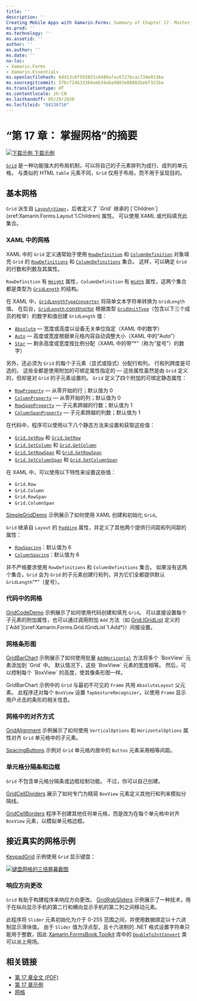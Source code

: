 ```yaml
---
title: ''
description: ''
Creating Mobile Apps with Xamarin.Forms: Summary of Chapter 17. Mastering the Grid''
ms.prod: ''
ms.technology: ''
ms.assetid: ''
author: ''
ms.author: ''
ms.date: ''
no-loc:
- Xamarin.Forms
- Xamarin.Essentials
ms.openlocfilehash: 6dd13c0f592831c6488afac6727bcac734e9136a
ms.sourcegitcommit: 57bc714633364aeb34aba9803e88802bebf321ba
ms.translationtype: HT
ms.contentlocale: zh-CN
ms.lasthandoff: 05/28/2020
ms.locfileid: "84136716"
---
```

# <a name="summary-of-chapter-17-mastering-the-grid"></a>“第 17 章： 掌握网格”的摘要

[![下载示例](~/media/shared/download.png) 下载示例](https://github.com/xamarin/xamarin-forms-book-samples/tree/master/Chapter17)

[`Grid`](xref:Xamarin.Forms.Grid) 是一种功能强大的布局机制，可以将自己的子元素排列为成行、成列的单元格。 与类似的 HTML `table` 元素不同，`Grid` 仅用于布局，而不用于呈现目的。

## <a name="the-basic-grid"></a>基本网格

`Grid` 派生自 [`Layout<View>`](xref:Xamarin.Forms.Layout`1)，后者定义了 `Grid` 继承的 [`Children`](xref:Xamarin.Forms.Layout`1.Children) 属性。 可以使用 XAML 或代码填充此集合。

### <a name="the-grid-in-xaml"></a>XAML 中的网格

XAML 中的 `Grid` 定义通常始于使用 [`RowDefinition`](xref:Xamarin.Forms.RowDefinition) 和 [`ColumnDefinition`](xref:Xamarin.Forms.ColumnDefinition) 对象填充 `Grid` 的 [`RowDefinitions`](xref:Xamarin.Forms.Grid.RowDefinitions) 和 [`ColumnDefinitions`](xref:Xamarin.Forms.Grid.ColumnDefinitions) 集合。 这样，可以确定 `Grid` 的行数和列数及其属性。

`RowDefinition` 有 [`Height`](xref:Xamarin.Forms.RowDefinition.Height) 属性，`ColumnDefinition` 有 [`Width`](xref:Xamarin.Forms.ColumnDefinition.Width) 属性，这两个集合都是类型为 [`GridLength`](xref:Xamarin.Forms.GridLength) 的结构。

在 XAML 中，[`GridLengthTypeConverter`](xref:Xamarin.Forms.GridLengthTypeConverter) 将简单文本字符串转换为 `GridLength` 值。 在后台，[`GridLength` constructor](xref:Xamarin.Forms.GridLength.%23ctor(System.Double,Xamarin.Forms.GridUnitType)) 根据类型 [`GridUnitType`](xref:Xamarin.Forms.GridUnitType)（包含以下三个成员的枚举）的数字和值创建 `GridLength` 值：

- [`Absolute`](xref:Xamarin.Forms.GridUnitType.Absolute) &mdash; 宽度或高度以设备无关单位指定（XAML 中的数字）
- [`Auto`](xref:Xamarin.Forms.GridUnitType.Auto) &mdash; 高度或宽度根据单元格内容自动调整大小（XAML 中的“Auto”）
- [`Star`](xref:Xamarin.Forms.GridUnitType.Star) &mdash; 剩余高度或宽度按比例分配（XAML 中的带“\*”（称为“星号”）的数字）

另外，还必须为 `Grid` 的每个子元素（显式或隐式）分配行和列。 行和列跨度是可选的。 这些全都是使用附加的可绑定属性指定的 &mdash; 这些属性虽然是由 `Grid` 定义的，但却是对 `Grid` 的子元素设置的。 `Grid` 定义了四个附加的可绑定静态属性：

- [`RowProperty`](xref:Xamarin.Forms.Grid.RowProperty) &mdash; 从零开始的行；默认值为 0
- [`ColumnProperty`](xref:Xamarin.Forms.Grid.ColumnProperty) &mdash; 从零开始的列；默认值为 0
- [`RowSpanProperty`](xref:Xamarin.Forms.Grid.RowSpanProperty) &mdash; 子元素跨越的行数；默认值为 1
- [`ColumnSpanProperty`](xref:Xamarin.Forms.Grid.ColumnSpanProperty) &mdash; 子元素跨越的列数；默认值为 1

在代码中，程序可以使用以下八个静态方法来设置和获取这些值：

- [`Grid.SetRow`](xref:Xamarin.Forms.Grid.SetRow(Xamarin.Forms.BindableObject,System.Int32)) 和 [`Grid.GetRow`](xref:Xamarin.Forms.Grid.GetRow(Xamarin.Forms.BindableObject))
- [`Grid.SetColumn`](xref:Xamarin.Forms.Grid.SetColumn(Xamarin.Forms.BindableObject,System.Int32)) 和 [`Grid.GetColumn`](xref:Xamarin.Forms.Grid.GetColumn(Xamarin.Forms.BindableObject))
- [`Grid.SetRowSpan`](xref:Xamarin.Forms.Grid.SetRowSpan(Xamarin.Forms.BindableObject,System.Int32)) 和 [`Grid.GetRowSpan`](xref:Xamarin.Forms.Grid.GetRowSpan(Xamarin.Forms.BindableObject))
- [`Grid.SetColumnSpan`](xref:Xamarin.Forms.Grid.SetColumnSpan(Xamarin.Forms.BindableObject,System.Int32)) 和 [`Grid.GetColumnSpan`](xref:Xamarin.Forms.Grid.GetColumnSpan(Xamarin.Forms.BindableObject))

在 XAML 中，可以使用以下特性来设置这些值：

- `Grid.Row`
- `Grid.Column`
- `Grid.RowSpan`
- `Grid.ColumnSpan`

[SimpleGridDemo](https://github.com/xamarin/xamarin-forms-book-samples/tree/master/Chapter17/SimpleGridDemo) 示例展示了如何使用 XAML 创建和初始化 `Grid`。

`Grid` 继承自 `Layout` 的 [`Padding`](xref:Xamarin.Forms.Layout.Padding) 属性，并定义了其他两个提供行间距和列间距的属性：

- [`RowSpacing`](xref:Xamarin.Forms.Grid.RowSpacing)：默认值为 6
- [`ColumnSpacing`](xref:Xamarin.Forms.Grid.ColumnSpacing)：默认值为 6

并不严格要求使用 `RowDefinitions` 和 `ColumnDefinitions` 集合。 如果没有这两个集合，`Grid` 会为 `Grid` 的子元素创建行和列，并为它们全都提供默认 `GridLength`“\*”（星号）。

### <a name="the-grid-in-code"></a>代码中的网格

[GridCodeDemo](https://github.com/xamarin/xamarin-forms-book-samples/tree/master/Chapter17/GridCodeDemo) 示例展示了如何使用代码创建和填充 `Grid`。 可以直接设置每个子元素的附加属性，也可以通过调用附加 `Add` 方法（如 [Grid.IGridList<T>](xref:Xamarin.Forms.Grid.IGridList`1) 定义的 [`Add`](xref:Xamarin.Forms.Grid.IGridList`1.Add*)）间接设置。

### <a name="the-grid-bar-chart"></a>网格条形图

[GridBarChart](https://github.com/xamarin/xamarin-forms-book-samples/tree/master/Chapter17/GridBarChart) 示例展示了如何使用批量 [`AddHorizontal`](xref:Xamarin.Forms.Grid.IGridList`1.AddHorizontal*) 方法将多个 `BoxView` 元素添加到 `Grid` 中。 默认情况下，这些 `BoxView` 元素的宽度相等。 然后，可以控制每个 `BoxView` 的高度，使其像条形图一样。

GridBarChart 示例中的 `Grid` 与最初不可见的 `Frame` 共用 `AbsoluteLayout` 父元素。 此程序还对每个 `BoxView` 设置 `TapGestureRecognizer`，以使用 `Frame` 显示用户点击的条形的相关信息。

### <a name="alignment-in-the-grid"></a>网格中的对齐方式

[GridAlignment](https://github.com/xamarin/xamarin-forms-book-samples/tree/master/Chapter17/GridAlignment) 示例展示了如何使用 `VerticalOptions` 和 `HorizontalOptions` 属性对齐 `Grid` 单元格中的子元素。

[SpacingButtons](https://github.com/xamarin/xamarin-forms-book-samples/tree/master/Chapter17/SpacingButtons) 示例对 `Grid` 单元格内居中的 `Button` 元素采用相等间距。

### <a name="cell-dividers-and-borders"></a>单元格分隔条和边框

`Grid` 不包含单元格分隔条或边框绘制功能。 不过，你可以自己创建。

[GridCellDividers](https://github.com/xamarin/xamarin-forms-book-samples/tree/master/Chapter17/GridCellDividers) 展示了如何专门为精简 `BoxView` 元素定义其他行和列来模拟分隔线。

[GridCellBorders](https://github.com/xamarin/xamarin-forms-book-samples/tree/master/Chapter17/GridCellBorders) 程序不创建其他任何单元格，而是改为在每个单元格中对齐 `BoxView` 元素，以模拟单元格边框。

## <a name="almost-real-life-grid-examples"></a>接近真实的网格示例

[KeypadGrid](https://github.com/xamarin/xamarin-forms-book-samples/tree/master/Chapter17/KeypadGrid) 示例使用 `Grid` 显示键盘：

[![键盘网格的三倍屏幕截图](images/ch17fg12-small.png "键盘网格")](images/ch17fg12-large.png#lightbox "键盘网格")

### <a name="responding-to-orientation-changes"></a>响应方向更改

`Grid` 有助于构建程序来响应方向更改。 [GridRgbSliders](https://github.com/xamarin/xamarin-forms-book-samples/tree/master/Chapter17/GridRgbSliders) 示例展示了一种技术，用于在纵向显示手机的第二行和横向显示手机的第二列之间移动元素。

此程序将 `Slider` 元素初始化为介于 0-255 范围之间，并使用数据绑定以十六进制显示滑块值。 由于 `Slider` 值为浮点型，且十六进制的 .NET 格式设置字符串只能用于整数，因此 [Xamarin.FormsBook.Toolkit](https://github.com/xamarin/xamarin-forms-book-samples/tree/master/Libraries/Xamarin.FormsBook.Toolkit) 库中的 [`DoubleToIntConvert`](https://github.com/xamarin/xamarin-forms-book-samples/blob/master/Libraries/Xamarin.FormsBook.Toolkit/Xamarin.FormsBook.Toolkit/DoubleToIntConverter.cs) 类可以派上用场。

## <a name="related-links"></a>相关链接

- [第 17 章全文 (PDF)](https://download.xamarin.com/developer/xamarin-forms-book/XamarinFormsBook-Ch17-Apr2016.pdf)
- [第 17 章示例](https://github.com/xamarin/xamarin-forms-book-samples/tree/master/Chapter17)
- [网格](~/xamarin-forms/user-interface/layouts/grid.md)
